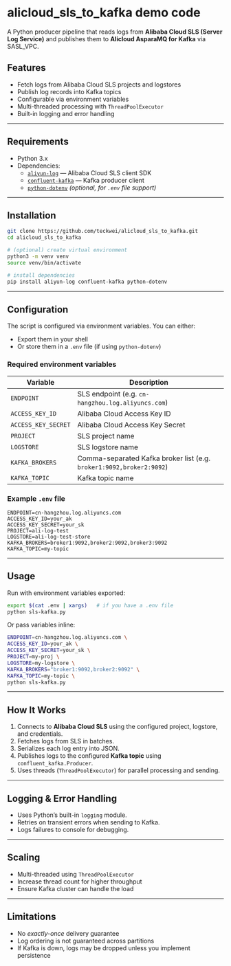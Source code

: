 # alicloud_sls_to_kafka demo code

A Python producer pipeline that reads logs from **Alibaba Cloud SLS (Server Log Service)** and publishes them to **Alicloud AsparaMQ for Kafka** via SASL_VPC.

## Features

- Fetch logs from Alibaba Cloud SLS projects and logstores  
- Publish log records into Kafka topics  
- Configurable via environment variables  
- Multi-threaded processing with `ThreadPoolExecutor`  
- Built-in logging and error handling  

---

## Requirements

- Python 3.x  
- Dependencies:
  - [`aliyun-log`](https://pypi.org/project/aliyun-log/) — Alibaba Cloud SLS client SDK  
  - [`confluent-kafka`](https://pypi.org/project/confluent-kafka/) — Kafka producer client  
  - [`python-dotenv`](https://pypi.org/project/python-dotenv/) *(optional, for `.env` file support)*  

---

## Installation

```bash
git clone https://github.com/teckwei/alicloud_sls_to_kafka.git
cd alicloud_sls_to_kafka

# (optional) create virtual environment
python3 -m venv venv
source venv/bin/activate

# install dependencies
pip install aliyun-log confluent-kafka python-dotenv
```

---

## Configuration

The script is configured via environment variables. You can either:

- Export them in your shell  
- Or store them in a `.env` file (if using `python-dotenv`)  

### Required environment variables

| Variable            | Description |
|---------------------|-------------|
| `ENDPOINT`          | SLS endpoint (e.g. `cn-hangzhou.log.aliyuncs.com`) |
| `ACCESS_KEY_ID`     | Alibaba Cloud Access Key ID |
| `ACCESS_KEY_SECRET` | Alibaba Cloud Access Key Secret |
| `PROJECT`           | SLS project name |
| `LOGSTORE`          | SLS logstore name |
| `KAFKA_BROKERS`     | Comma-separated Kafka broker list (e.g. `broker1:9092,broker2:9092`) |
| `KAFKA_TOPIC`       | Kafka topic name |

### Example `.env` file

```env
ENDPOINT=cn-hangzhou.log.aliyuncs.com
ACCESS_KEY_ID=your_ak
ACCESS_KEY_SECRET=your_sk
PROJECT=ali-log-test
LOGSTORE=ali-log-test-store
KAFKA_BROKERS=broker1:9092,broker2:9092,broker3:9092
KAFKA_TOPIC=my-topic
```

---

## Usage

Run with environment variables exported:

```bash
export $(cat .env | xargs)   # if you have a .env file
python sls-kafka.py
```

Or pass variables inline:

```bash
ENDPOINT=cn-hangzhou.log.aliyuncs.com \
ACCESS_KEY_ID=your_ak \
ACCESS_KEY_SECRET=your_sk \
PROJECT=my-proj \
LOGSTORE=my-logstore \
KAFKA_BROKERS="broker1:9092,broker2:9092" \
KAFKA_TOPIC=my-topic \
python sls-kafka.py
```

---

## How It Works

1. Connects to **Alibaba Cloud SLS** using the configured project, logstore, and credentials.  
2. Fetches logs from SLS in batches.  
3. Serializes each log entry into JSON.  
4. Publishes logs to the configured **Kafka topic** using `confluent_kafka.Producer`.  
5. Uses threads (`ThreadPoolExecutor`) for parallel processing and sending.  

---

## Logging & Error Handling

- Uses Python’s built-in `logging` module.  
- Retries on transient errors when sending to Kafka.  
- Logs failures to console for debugging.  

---

## Scaling

- Multi-threaded using `ThreadPoolExecutor`  
- Increase thread count for higher throughput  
- Ensure Kafka cluster can handle the load  

---

## Limitations

- No *exactly-once* delivery guarantee  
- Log ordering is not guaranteed across partitions  
- If Kafka is down, logs may be dropped unless you implement persistence  
